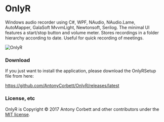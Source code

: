 # OnlyR

Windows audio recorder using C#, WPF, NAudio, NAudio.Lame, AutoMapper, GalaSoft MvvmLight, Newtonsoft, Serilog. The minimal UI features a start/stop button and volume meter. Stores recordings in a folder hierarchy according to date. Useful for quick recording of meetings.

<img src="http://cv8.org.uk/soundbox/OnlyR/Images/OnlyR01.png" alt="OnlyR"> 

### Download

If you just want to install the application, please download the OnlyRSetup file from here:

https://github.com/AntonyCorbett/OnlyR/releases/latest

### License, etc

OnlyR is Copyright &copy; 2017 Antony Corbett and other contributors under the [MIT license](LICENSE).
